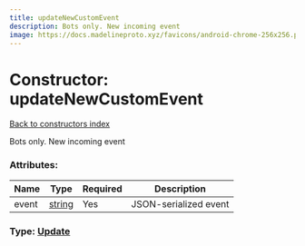 ```yaml
---
title: updateNewCustomEvent
description: Bots only. New incoming event
image: https://docs.madelineproto.xyz/favicons/android-chrome-256x256.png
---
```

# Constructor: updateNewCustomEvent  
[Back to constructors index](index.md)



Bots only. New incoming event

### Attributes:

| Name     |    Type       | Required | Description |
|----------|---------------|----------|-------------|
|event|[string](../types/string.md) | Yes|JSON-serialized event|



### Type: [Update](../types/Update.md)


